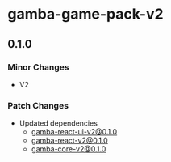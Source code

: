 # gamba-game-pack-v2

## 0.1.0

### Minor Changes

- V2

### Patch Changes

- Updated dependencies
  - gamba-react-ui-v2@0.1.0
  - gamba-react-v2@0.1.0
  - gamba-core-v2@0.1.0
